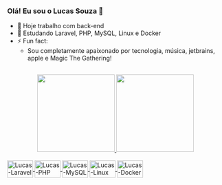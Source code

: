 ### Olá! Eu sou o Lucas Souza 👋

- 🔭 Hoje trabalho com back-end
- 🌱 Estudando Laravel, PHP, MySQL, Linux e Docker
- ⚡ Fun fact: 
    - Sou completamente apaixonado por tecnologia, música, jetbrains, apple e Magic The Gathering!

## 
<div align="center">
  <a href="https://github.com/LucasDeSouzaa">
  <img height="180em" src="https://github-readme-stats.vercel.app/api?username=LucasDeSouzaa&show_icons=true&theme=tokyonight&include_all_commits=true&count_private=true"/>
  <img height="180em" src="https://github-readme-stats.vercel.app/api/top-langs/?username=LucasDeSouzaa&layout=compact&langs_count=7&theme=tokyonight"/>
</div>

<div style="display: inline_block"><br>
  <img align="center" alt="Lucas-Laravel" height="40" width="60" src="https://cdn.jsdelivr.net/gh/devicons/devicon/icons/laravel/laravel-plain.svg">
  <img align="center" alt="Lucas-PHP" height="40" width="60" src="https://cdn.jsdelivr.net/gh/devicons/devicon/icons/php/php-plain.svg">
  <img align="center" alt="Lucas-MySQL" height="40" width="60" src="https://cdn.jsdelivr.net/gh/devicons/devicon/icons/mysql/mysql-original-wordmark.svg">
  <img align="center" alt="Lucas-Linux" height="40" width="60" src="https://cdn.jsdelivr.net/gh/devicons/devicon/icons/linux/linux-original.svg">
  <img align="center" alt="Lucas-Docker" height="40" width="60" src="https://cdn.jsdelivr.net/gh/devicons/devicon/icons/docker/docker-original-wordmark.svg">
</div>

## 
